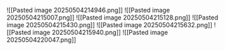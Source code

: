 ![[Pasted image 20250504214946.png]]
![[Pasted image 20250504215007.png]]
![[Pasted image 20250504215128.png]]
![[Pasted image 20250504215430.png]]
![[Pasted image 20250504215632.png]]
![[Pasted image 20250504215940.png]]
![[Pasted image 20250504220047.png]]
